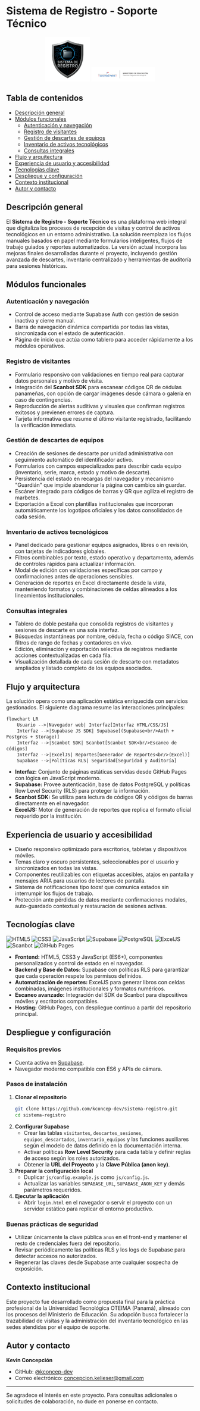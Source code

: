 # Sistema de Registro - Soporte Técnico

<p align="center">
  <img src="assets/icons/icon-192.png" alt="Logo del Sistema de Registro" width="120" />
  <img src="assets/images/logo_meduca.png" alt="Logo Ministerio de Educación" width="170" />
</p>

## Tabla de contenidos
- [Descripción general](#descripción-general)
- [Módulos funcionales](#módulos-funcionales)
  - [Autenticación y navegación](#autenticación-y-navegación)
  - [Registro de visitantes](#registro-de-visitantes)
  - [Gestión de descartes de equipos](#gestión-de-descartes-de-equipos)
  - [Inventario de activos tecnológicos](#inventario-de-activos-tecnológicos)
  - [Consultas integrales](#consultas-integrales)
- [Flujo y arquitectura](#flujo-y-arquitectura)
- [Experiencia de usuario y accesibilidad](#experiencia-de-usuario-y-accesibilidad)
- [Tecnologías clave](#tecnologías-clave)
- [Despliegue y configuración](#despliegue-y-configuración)
- [Contexto institucional](#contexto-institucional)
- [Autor y contacto](#autor-y-contacto)

## Descripción general
El **Sistema de Registro - Soporte Técnico** es una plataforma web integral que digitaliza los procesos de recepción de visitas y control de activos tecnológicos en un entorno administrativo. La solución reemplaza los flujos manuales basados en papel mediante formularios inteligentes, flujos de trabajo guiados y reportes automatizados. La versión actual incorpora las mejoras finales desarrolladas durante el proyecto, incluyendo gestión avanzada de descartes, inventario centralizado y herramientas de auditoría para sesiones históricas.

## Módulos funcionales

### Autenticación y navegación
- Control de acceso mediante Supabase Auth con gestión de sesión inactiva y cierre manual.
- Barra de navegación dinámica compartida por todas las vistas, sincronizada con el estado de autenticación.
- Página de inicio que actúa como tablero para acceder rápidamente a los módulos operativos.

### Registro de visitantes
- Formulario responsivo con validaciones en tiempo real para capturar datos personales y motivo de visita.
- Integración del **Scanbot SDK** para escanear códigos QR de cédulas panameñas, con opción de cargar imágenes desde cámara o galería en caso de contingencias.
- Reproducción de alertas auditivas y visuales que confirman registros exitosos y previenen errores de captura.
- Tarjeta informativa que resume el último visitante registrado, facilitando la verificación inmediata.

### Gestión de descartes de equipos
- Creación de sesiones de descarte por unidad administrativa con seguimiento automático del identificador activo.
- Formularios con campos especializados para describir cada equipo (inventario, serie, marca, estado y motivo de descarte).
- Persistencia del estado en recargas del navegador y mecanismo "Guardián" que impide abandonar la página con cambios sin guardar.
- Escáner integrado para códigos de barras y QR que agiliza el registro de marbetes.
- Exportación a Excel con plantillas institucionales que incorporan automáticamente los logotipos oficiales y los datos consolidados de cada sesión.

### Inventario de activos tecnológicos
- Panel dedicado para gestionar equipos asignados, libres o en revisión, con tarjetas de indicadores globales.
- Filtros combinables por texto, estado operativo y departamento, además de controles rápidos para actualizar información.
- Modal de edición con validaciones específicas por campo y confirmaciones antes de operaciones sensibles.
- Generación de reportes en Excel directamente desde la vista, manteniendo formatos y combinaciones de celdas alineados a los lineamientos institucionales.

### Consultas integrales
- Tablero de doble pestaña que consolida registros de visitantes y sesiones de descarte en una sola interfaz.
- Búsquedas instantáneas por nombre, cédula, fecha o código SIACE, con filtros de rango de fechas y contadores en vivo.
- Edición, eliminación y exportación selectiva de registros mediante acciones contextualizadas en cada fila.
- Visualización detallada de cada sesión de descarte con metadatos ampliados y listado completo de los equipos asociados.

## Flujo y arquitectura
La solución opera como una aplicación estática enriquecida con servicios gestionados. El siguiente diagrama resume las interacciones principales:

```mermaid
flowchart LR
    Usuario -->|Navegador web| Interfaz[Interfaz HTML/CSS/JS]
    Interfaz -->|Supabase JS SDK| Supabase[(Supabase<br/>Auth + Postgres + Storage)]
    Interfaz -->|Scanbot SDK| Scanbot[Scanbot SDK<br/>Escaneo de códigos]
    Interfaz -->|ExcelJS| Reportes[Generador de Reportes<br/>(Excel)]
    Supabase -->|Políticas RLS| Seguridad[Seguridad y Auditoría]
```

- **Interfaz:** Conjunto de páginas estáticas servidas desde GitHub Pages con lógica en JavaScript moderno.
- **Supabase:** Provee autenticación, base de datos PostgreSQL y políticas Row Level Security (RLS) para proteger la información.
- **Scanbot SDK:** Se utiliza para lectura de códigos QR y códigos de barras directamente en el navegador.
- **ExcelJS:** Motor de generación de reportes que replica el formato oficial requerido por la institución.

## Experiencia de usuario y accesibilidad
- Diseño responsivo optimizado para escritorios, tabletas y dispositivos móviles.
- Temas claro y oscuro persistentes, seleccionables por el usuario y sincronizados en todas las vistas.
- Componentes reutilizables con etiquetas accesibles, atajos en pantalla y mensajes ARIA para usuarios de lectores de pantalla.
- Sistema de notificaciones tipo *toast* que comunica estados sin interrumpir los flujos de trabajo.
- Protección ante pérdidas de datos mediante confirmaciones modales, auto-guardado contextual y restauración de sesiones activas.

## Tecnologías clave

![HTML5](https://img.shields.io/badge/html5-%23E34F26.svg?style=for-the-badge&logo=html5&logoColor=white)
![CSS3](https://img.shields.io/badge/css3-%231572B6.svg?style=for-the-badge&logo=css3&logoColor=white)
![JavaScript](https://img.shields.io/badge/javascript-%23323330.svg?style=for-the-badge&logo=javascript&logoColor=%23F7DF1E)
![Supabase](https://img.shields.io/badge/Supabase-3ECF8E?style=for-the-badge&logo=supabase&logoColor=white)
![PostgreSQL](https://img.shields.io/badge/PostgreSQL-%23316192.svg?style=for-the-badge&logo=postgresql&logoColor=white)
![ExcelJS](https://img.shields.io/badge/ExcelJS-217346?style=for-the-badge&logo=microsoft-excel&logoColor=white)
![Scanbot](https://img.shields.io/badge/Scanbot%20SDK-FF2D55?style=for-the-badge&logo=data:image/png;base64,iVBORw0KGgoAAAANSUhEUgAAAA4AAAAOCAQAAAC4GHSjAAAAKElEQVQYlWNgwA/8////bwYGBhaGKECTkJCICgGKqKurBqgGJpBmAABuVREHT5ItOgAAAABJRU5ErkJggg==&logoColor=white)
![GitHub Pages](https://img.shields.io/badge/GitHub%20Pages-222222?style=for-the-badge&logo=github&logoColor=white)

* **Frontend:** HTML5, CSS3 y JavaScript (ES6+), componentes personalizados y control de estado en el navegador.
* **Backend y Base de Datos:** Supabase con políticas RLS para garantizar que cada operación respete los permisos definidos.
* **Automatización de reportes:** ExcelJS para generar libros con celdas combinadas, imágenes institucionales y formatos numéricos.
* **Escaneo avanzado:** Integración del SDK de Scanbot para dispositivos móviles y escritorios compatibles.
* **Hosting:** GitHub Pages, con despliegue continuo a partir del repositorio principal.

## Despliegue y configuración

### Requisitos previos
- Cuenta activa en [Supabase](https://supabase.com/).
- Navegador moderno compatible con ES6 y APIs de cámara.

### Pasos de instalación
1. **Clonar el repositorio**
   ```bash
   git clone https://github.com/kconcep-dev/sistema-registro.git
   cd sistema-registro
   ```
2. **Configurar Supabase**
   - Crear las tablas `visitantes`, `descartes_sesiones`, `equipos_descartados`, `inventario_equipos` y las funciones auxiliares según el modelo de datos definido en la documentación interna.
   - Activar políticas **Row Level Security** para cada tabla y definir reglas de acceso según los roles autorizados.
   - Obtener la **URL del Proyecto** y la **Clave Pública (anon key)**.
3. **Preparar la configuración local**
   - Duplicar `js/config.example.js` como `js/config.js`.
   - Actualizar las variables `SUPABASE_URL`, `SUPABASE_ANON_KEY` y demás parámetros requeridos.
4. **Ejecutar la aplicación**
   - Abrir `login.html` en el navegador o servir el proyecto con un servidor estático para replicar el entorno productivo.

### Buenas prácticas de seguridad
- Utilizar únicamente la clave pública `anon` en el front-end y mantener el resto de credenciales fuera del repositorio.
- Revisar periódicamente las políticas RLS y los logs de Supabase para detectar accesos no autorizados.
- Regenerar las claves desde Supabase ante cualquier sospecha de exposición.

## Contexto institucional
Este proyecto fue desarrollado como propuesta final para la práctica profesional de la Universidad Tecnológica OTEIMA (Panamá), alineado con los procesos del Ministerio de Educación. Su adopción busca fortalecer la trazabilidad de visitas y la administración del inventario tecnológico en las sedes atendidas por el equipo de soporte.

## Autor y contacto
**Kevin Concepción**

- GitHub: [@kconcep-dev](https://github.com/kconcep-dev)
- Correo electrónico: [concepcion.kelieser@gmail.com](mailto:concepcion.kelieser@gmail.com)

---

Se agradece el interés en este proyecto. Para consultas adicionales o solicitudes de colaboración, no dude en ponerse en contacto.
